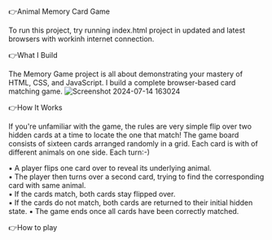 👉Animal Memory Card Game 

To run this project, try running index.html project in updated and latest browsers with workinh internet connection.

👉What I Build

The Memory Game project is all about demonstrating your mastery of HTML, CSS, and JavaScript. I build a complete browser-based card matching game.
![Screenshot 2024-07-14 163024](https://github.com/user-attachments/assets/cb20faa6-bf81-4a49-96e8-43362c22acfe)

👉How It Works

If you're unfamiliar with the game, the rules are very simple flip over two hidden cards at a time to locate the one that match! The game board consists of sixteen cards arranged randomly in a grid.
 Each card is with of different animals on one side. Each turn:-) 
 
 ▪ A player flips one card over to reveal its underlying animal. <br>
 ▪ The player then turns over a second card, trying to find the corresponding card with same animal. <br>
 ▪ If the cards match, both cards stay flipped over. <br>
 ▪ If the cards do not match, both cards are returned to their initial hidden state.
 ▪ The game ends once all cards have been correctly matched. 

 👉How to play
 
